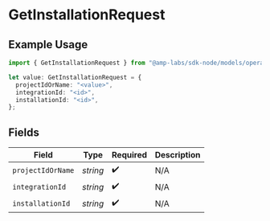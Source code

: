 # GetInstallationRequest

## Example Usage

```typescript
import { GetInstallationRequest } from "@amp-labs/sdk-node/models/operations";

let value: GetInstallationRequest = {
  projectIdOrName: "<value>",
  integrationId: "<id>",
  installationId: "<id>",
};
```

## Fields

| Field              | Type               | Required           | Description        |
| ------------------ | ------------------ | ------------------ | ------------------ |
| `projectIdOrName`  | *string*           | :heavy_check_mark: | N/A                |
| `integrationId`    | *string*           | :heavy_check_mark: | N/A                |
| `installationId`   | *string*           | :heavy_check_mark: | N/A                |